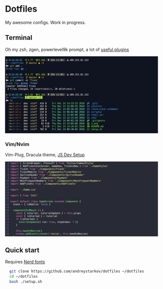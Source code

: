 # Dotfiles

My awesome configs. Work in progress.

## Terminal

  Oh my zsh, zgen, powerlevel9k prompt, a lot of [useful plugins](https://github.com/andreystarkov/dotfiles/blob/master/zsh/zgen-setup.zsh)

![zsh](1.png)

### Vim/Nvim

  Vim-Plug, Dracula theme, [JS Dev Setup](https://github.com/andreystarkov/dotfiles/blob/master/nvim/init.vim)

![nvim](2.png)

## Quick start

Requires [Nerd fonts](https://github.com/ryanoasis/nerd-fonts)

```bash
  git clone https://github.com/andreystarkov/dotfiles ~/dotfiles
  cd ~/dotfiles
  bash ./setup.sh
```

